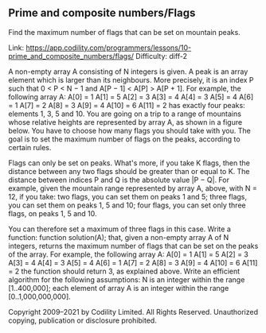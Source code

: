 Prime and composite numbers/Flags
------------------------
Find the maximum number of flags that can be set on mountain peaks.

Link: https://app.codility.com/programmers/lessons/10-prime_and_composite_numbers/flags/
Difficulty: diff-2

A non-empty array A consisting of N integers is given.
A peak is an array element which is larger than its neighbours. More precisely, it is an index P such that 0 < P < N − 1 and A[P − 1] < A[P] > A[P + 1].
For example, the following array A:
    A[0] = 1
    A[1] = 5
    A[2] = 3
    A[3] = 4
    A[4] = 3
    A[5] = 4
    A[6] = 1
    A[7] = 2
    A[8] = 3
    A[9] = 4
    A[10] = 6
    A[11] = 2
has exactly four peaks: elements 1, 3, 5 and 10.
You are going on a trip to a range of mountains whose relative heights are represented by array A, as shown in a figure below. You have to choose how many flags you should take with you. The goal is to set the maximum number of flags on the peaks, according to certain rules.

Flags can only be set on peaks. What's more, if you take K flags, then the distance between any two flags should be greater than or equal to K. The distance between indices P and Q is the absolute value |P − Q|.
For example, given the mountain range represented by array A, above, with N = 12, if you take:
two flags, you can set them on peaks 1 and 5;
three flags, you can set them on peaks 1, 5 and 10;
four flags, you can set only three flags, on peaks 1, 5 and 10.

You can therefore set a maximum of three flags in this case.
Write a function:
function solution(A);
that, given a non-empty array A of N integers, returns the maximum number of flags that can be set on the peaks of the array.
For example, the following array A:
    A[0] = 1
    A[1] = 5
    A[2] = 3
    A[3] = 4
    A[4] = 3
    A[5] = 4
    A[6] = 1
    A[7] = 2
    A[8] = 3
    A[9] = 4
    A[10] = 6
    A[11] = 2
the function should return 3, as explained above.
Write an efficient algorithm for the following assumptions:
N is an integer within the range [1..400,000];
each element of array A is an integer within the range [0..1,000,000,000].



Copyright 2009–2021 by Codility Limited. All Rights Reserved. Unauthorized copying, publication or disclosure prohibited.
